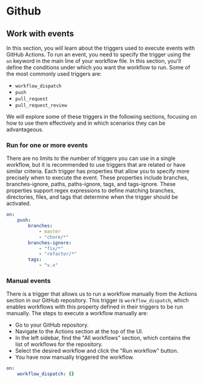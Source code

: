 # Github

## Work with events

In this section, you will learn about the triggers used to execute events with GitHub Actions. To run an event, you need to specify the trigger using the `on` keyword in the main line of your workflow file. In this section, you'll define the conditions under which you want the workflow to run. Some of the most commonly used triggers are:

-   `workflow_dispatch`
-   `push`
-   `pull_request`
-   `pull_request_review`

We will explore some of these triggers in the following sections, focusing on how to use them effectively and in which scenarios they can be advantageous.

### Run for one or more events

There are no limits to the number of triggers you can use in a single workflow, but it is recommended to use triggers that are related or have similar criteria. Each trigger has properties that allow you to specify more precisely when to execute the event. These properties include branches, branches-ignore, paths, paths-ignore, tags, and tags-ignore. These properties support regex expressions to define matching branches, directories, files, and tags that determine when the trigger should be activated.

```yaml
on:
    push:
        branches:
            - master
            - "chore/*"
        branches-ignore:
            - "fix/*"
            - "refactor/*"
        tags:
            - "v.x"
```

### Manual events

There is a trigger that allows us to run a workflow manually from the Actions section in our GitHub repository. This trigger is `workflow_dispatch`, which enables workflows with this property defined in their triggers to be run manually. The steps to execute a workflow manually are:

-   Go to your GitHub repository.
-   Navigate to the Actions section at the top of the UI.
-   In the left sidebar, find the "All workflows" section, which contains the list of workflows for the repository.
-   Select the desired workflow and click the "Run workflow" button.
-   You have now manually triggered the workflow.

```yaml
on:
    workflow_dispatch: {}
```
